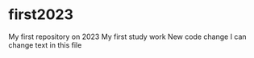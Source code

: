 # first2023
My first repository on 2023
My first study work
New code change
I can change text in this file

